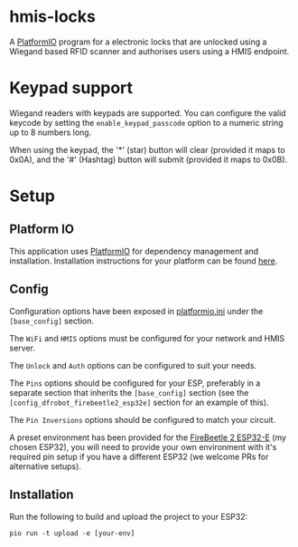 # hmis-locks
A [PlatformIO](https://platformio.org/) program for a electronic locks that are unlocked using a Wiegand based RFID 
scanner and authorises users using a HMIS endpoint.

# Keypad support
Wiegand readers with keypads are supported. You can configure the valid keycode by setting the `enable_keypad_passcode`
option to a numeric string up to 8 numbers long.

When using the keypad, the '*' (star) button will clear (provided it maps to 0x0A), and the '#' (Hashtag) button will
submit (provided it maps to 0x0B).

# Setup
## Platform IO
This application uses [PlatformIO](https://platformio.org/) for dependency management and installation. Installation
instructions for your platform can be found [here](https://platformio.org/install/cli).

## Config
Configuration options have been exposed in [platformio.ini](/platformio.ini) under the `[base_config]` section.

The `WiFi` and `HMIS` options must be configured for your network and HMIS server. 

The `Unlock` and `Auth` options can be configured to suit your needs. 

The `Pins` options should be configured for your ESP, preferably in a separate section that inherits the `[base_config]` 
section (see the `[config_dfrobot_firebeetle2_esp32e]` section for an example of this).

The `Pin Inversions` options should be configured to match your circuit.

A preset environment has been provided for the [FireBeetle 2 ESP32-E](https://wiki.dfrobot.com/FireBeetle_Board_ESP32_E_SKU_DFR0654#target_5)
(my chosen ESP32), you will need to provide your own environment with it's required pin setup if you have a different
ESP32 (we welcome PRs for alternative setups).

## Installation
Run the following to build and upload the project to your ESP32:
```shell
pio run -t upload -e [your-env]
```